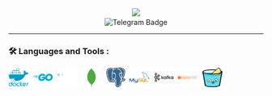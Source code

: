 <div id="header" align="center">
  <img src="https://media4.giphy.com/media/v1.Y2lkPTc5MGI3NjExdDN5aXlrdGswamNuMnh0b2k1MHBkanZnd3dhZnBicmNwaW1rajk4cCZlcD12MV9pbnRlcm5hbF9naWZfYnlfaWQmY3Q9Zw/1bRvcG0AbXu4U/giphy.gif" width="700"/>
</div>
<div id="badges" align="center">
  <img src="https://img.shields.io/badge/Telegram-blue?style=for-the-badge&logo=linkedin&logoColor=white" alt="Telegram Badge"/>
</div>

---

### :hammer_and_wrench: Languages and Tools :
<div>
  <img src="https://github.com/devicons/devicon/blob/master/icons/docker/docker-plain-wordmark.svg" title="Docker" alt="Docker" width="40" height="40"/>&nbsp;
  <img src="https://github.com/devicons/devicon/blob/master/icons/go/go-original-wordmark.svg" title="Go" alt="Go" width="40" height="40"/>&nbsp;
  <img src="https://github.com/devicons/devicon/blob/master/icons/grpc/grpc-original.svg" title="gRPC" alt="gRPC" width="40" height="40"/>&nbsp;
  <img src="https://github.com/devicons/devicon/blob/master/icons/mongodb/mongodb-plain.svg" title="MongoDB" alt="MongoDB" width="40" height="40"/>&nbsp;
  <img src="https://github.com/devicons/devicon/blob/master/icons/postgresql/postgresql-original.svg" title="postgres" alt="postgres" width="40" height="40"/>&nbsp;
  <img src="https://github.com/devicons/devicon/blob/master/icons/mysql/mysql-original-wordmark.svg" title="mysql" alt="mysql" width="40" height="40"/>&nbsp;
  <img src="https://github.com/devicons/devicon/blob/master/icons/apachekafka/apachekafka-original-wordmark.svg" title="kafka" alt="kafka" width="40" height="40"/>&nbsp;
  <img src="https://github.com/devicons/devicon/blob/master/icons/rabbitmq/rabbitmq-original-wordmark.svg" title="rabbitmq" alt="rabbitmq" width="40" height="40"/>&nbsp;
  <img src="https://raw.githubusercontent.com/gin-gonic/logo/master/color.png" title="rabbitmq" alt="rabbitmq" width="40" height="40"/>&nbsp;
  


  
</div>


